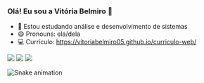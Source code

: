 ### Olá! Eu sou a Vitória Belmiro 👋

- 🌱 Estou estudando análise e desenvolvimento de sistemas 
- 😄 Pronouns: ela/dela
- 💻 Currículo: https://vitoriabelmiro05.github.io/curriculo-web/



<div> 
  <a href="https://instagram.com/vitoria_belmiro" target="_blank"><img src="https://img.shields.io/badge/-Instagram-%23E4405F?style=for-the-badge&logo=instagram&logoColor=white" target="_blank"></a>
  <a href = "mailto:vitorianapo5@gmail.com"><img src="https://img.shields.io/badge/-Gmail-%23333?style=for-the-badge&logo=gmail&logoColor=white" target="_blank"></a>
  <a href="https://www.linkedin.com/in/vit%C3%B3ria-belmiro-97b955217/" target="_blank"><img src="https://img.shields.io/badge/-LinkedIn-%230077B5?style=for-the-badge&logo=linkedin&logoColor=white" target="_blank"></a> 
 
![Snake animation](https://github.com/vitoriabelmiro05/vitoriabelmiro05/blob/output/github-contribution-grid-snake.svg)
 
</div>


